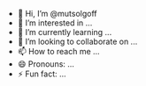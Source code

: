 - 👋 Hi, I’m @mutsolgoff
- 👀 I’m interested in ...
- 🌱 I’m currently learning ...
- 💞️ I’m looking to collaborate on ...
- 📫 How to reach me ...
- 😄 Pronouns: ...
- ⚡ Fun fact: ...

<!---
mutsolgoff/mutsolgoff is a ✨ special ✨ repository because its `README.md` (this file) appears on your GitHub profile.
You can click the Preview link to take a look at your changes.
--->
